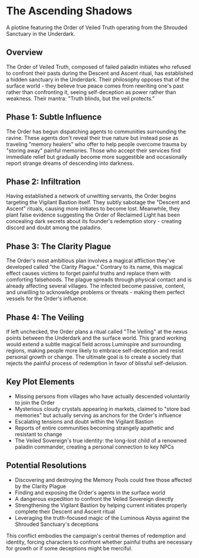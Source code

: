 # The Ascending Shadows

A plotline featuring the Order of Veiled Truth operating from the Shrouded Sanctuary in the Underdark.

## Overview
The Order of Veiled Truth, composed of failed paladin initiates who refused to confront their pasts during the Descent and Ascent ritual, has established a hidden sanctuary in the Underdark. Their philosophy opposes that of the surface world - they believe true peace comes from rewriting one's past rather than confronting it, seeing self-deception as power rather than weakness. Their mantra: "Truth blinds, but the veil protects."

## Phase 1: Subtle Influence
The Order has begun dispatching agents to communities surrounding the ravine. These agents don't reveal their true nature but instead pose as traveling "memory healers" who offer to help people overcome trauma by "storing away" painful memories. Those who accept their services find immediate relief but gradually become more suggestible and occasionally report strange dreams of descending into darkness.

## Phase 2: Infiltration
Having established a network of unwitting servants, the Order begins targeting the Vigilant Bastion itself. They subtly sabotage the "Descent and Ascent" rituals, causing more initiates to become lost. Meanwhile, they plant false evidence suggesting the Order of Reclaimed Light has been concealing dark secrets about its founder's redemption story - creating discord and doubt among the paladins.

## Phase 3: The Clarity Plague
The Order's most ambitious plan involves a magical affliction they've developed called "the Clarity Plague." Contrary to its name, this magical effect causes victims to forget painful truths and replace them with comforting falsehoods. The plague spreads through physical contact and is already affecting several villages. The infected become passive, content, and unwilling to acknowledge problems or threats - making them perfect vessels for the Order's influence.

## Phase 4: The Veiling
If left unchecked, the Order plans a ritual called "The Veiling" at the nexus points between the Underdark and the surface world. This grand working would extend a subtle magical field across Luminspire and surrounding regions, making people more likely to embrace self-deception and resist personal growth or change. The ultimate goal is to create a society that rejects the painful process of redemption in favor of blissful self-delusion.

## Key Plot Elements
- Missing persons from villages who have actually descended voluntarily to join the Order
- Mysterious cloudy crystals appearing in markets, claimed to "store bad memories" but actually serving as anchors for the Order's influence
- Escalating tensions and doubt within the Vigilant Bastion
- Reports of entire communities becoming strangely apathetic and resistant to change
- The Veiled Sovereign's true identity: the long-lost child of a renowned paladin commander, creating a personal connection to key NPCs

## Potential Resolutions
- Discovering and destroying the Memory Pools could free those affected by the Clarity Plague
- Finding and exposing the Order's agents in the surface world
- A dangerous expedition to confront the Veiled Sovereign directly
- Strengthening the Vigilant Bastion by helping current initiates properly complete their Descent and Ascent ritual
- Leveraging the truth-focused magic of the Luminous Abyss against the Shrouded Sanctuary's deceptions

This conflict embodies the campaign's central themes of redemption and identity, forcing characters to confront whether painful truths are necessary for growth or if some deceptions might be merciful. 